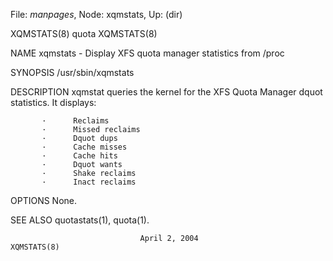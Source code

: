 File: *manpages*,  Node: xqmstats,  Up: (dir)

XQMSTATS(8)                          quota                         XQMSTATS(8)



NAME
       xqmstats - Display XFS quota manager statistics from /proc

SYNOPSIS
       /usr/sbin/xqmstats

DESCRIPTION
       xqmstat  queries the kernel for the XFS Quota Manager dquot statistics.
       It displays:

           ·      Reclaims
           ·      Missed reclaims
           ·      Dquot dups
           ·      Cache misses
           ·      Cache hits
           ·      Dquot wants
           ·      Shake reclaims
           ·      Inact reclaims

OPTIONS
       None.

SEE ALSO
       quotastats(1), quota(1).



                                 April 2, 2004                     XQMSTATS(8)
